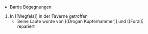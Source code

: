 + Barde
Begegnungen
1.  In [[Wegfels]] in der Taverne getroffen
	+ Seine Laute wurde von [[Drogan Kupferhammer]] und [[Furzl]] repariert 
